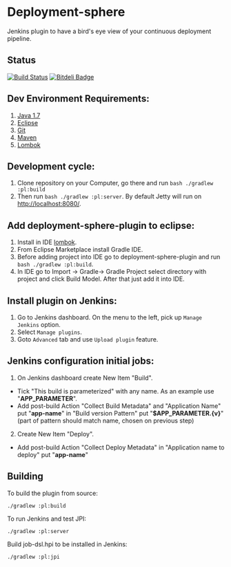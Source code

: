 Deployment-sphere
=======

Jenkins plugin to have a bird's eye view of your continuous deployment pipeline.

Status
------

[![Build Status](https://travis-ci.org/webdizz/deployment-sphere-plugin.png?branch=master)](https://travis-ci.org/webdizz/deployment-sphere-plugin)
[![Bitdeli Badge](https://d2weczhvl823v0.cloudfront.net/webdizz/deployment-sphere-plugin/trend.png)](https://bitdeli.com/free "Bitdeli Badge")

Dev Environment Requirements:
------

1. [Java 1.7](http://www.oracle.com/technetwork/java/javase/downloads/jdk7-downloads-1880260.html)
2. [Eclipse](https://eclipse.org/downloads/)
3. [Git](http://git-scm.com/downloads)
4. [Maven](https://maven.apache.org/download.cgi)
5. [Lombok](http://projectlombok.org/download.html)

Development cycle:
------

1. Сlone repository on your Computer, go there and run ```bash ./gradlew :pl:build```
2. Then run ```bash ./gradlew :pl:server```. By default Jetty will run on [http://localhost:8080/](http://localhost:8080/).

Add deployment-sphere-plugin to eclipse:
------

1. Install in IDE [lombok](http://projectlombok.org/download.html).
2. From Eclipse Marketplace install Gradle IDE.
3. Before adding project into IDE go to deployment-sphere-plugin and run ```bash ./gradlew :pl:build```.
4. In IDE go to Import -> Gradle-> Gradle Project select directory with project and click Build Model. After that just add it into IDE.

Install plugin on Jenkins:
------
1. Go to Jenkins dashboard. On the menu to the left, pick up ```Manage Jenkins``` option.
2. Select ```Manage plugins```.
3. Goto ```Advanced``` tab and use ```Upload plugin``` feature.

Jenkins configuration initial jobs:
------

1. On Jenkins dashboard create New Item "Build".
  * Tick "This build is parameterized" with any name. As an example use "**APP_PARAMETER**".
  * Add post-build Action "Collect Build Metadata" and "Application Name" put "**app-name**" in "Build version Pattern" put "**$APP_PARAMETER.{v}**" (part of pattern should match name, chosen on previous step)
2. Create New Item "Deploy".
  * Add post-build Action "Collect Deploy Metadata" in "Application name to deploy" put "**app-name**"

Building
--------
To build the plugin from source:

    ./gradlew :pl:build

To run Jenkins and test JPI:

    ./gradlew :pl:server

Build job-dsl.hpi to be installed in Jenkins:

    ./gradlew :pl:jpi


